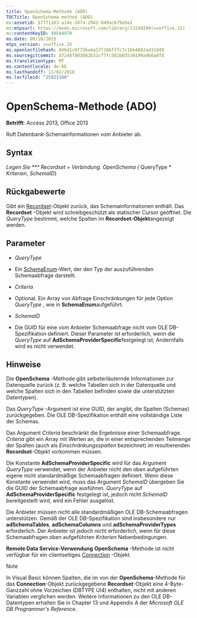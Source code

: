 ```yaml
---
title: OpenSchema-Methode (ADO)
TOCTitle: OpenSchema method (ADO)
ms:assetid: 57771163-a14e-207a-2942-849acb79a9a1
ms:mtpsurl: https://msdn.microsoft.com/library/JJ249294(v=office.15)
ms:contentKeyID: 48544970
ms.date: 09/18/2015
mtps_version: v=office.15
ms.openlocfilehash: 846d1c0f73ba4a17f166fffc7c1bb4682ad31d49
ms.sourcegitcommit: d7248f803002b31cf7fc561b03530199a9b0a8fd
ms.translationtype: MT
ms.contentlocale: de-DE
ms.lasthandoff: 11/02/2018
ms.locfileid: "25921166"
---
```

# <a name="openschema-method-ado"></a>OpenSchema-Methode (ADO)


**Betrifft**: Access 2013, Office 2013


Ruft Datenbank-Schemainformationen vom Anbieter ab.

## <a name="syntax"></a>Syntax

**Legen Sie *** Recordset* = *Verbindung*. OpenSchema (* QueryType * *Kriterien*, *SchemaID*)

## <a name="return-values"></a>Rückgabewerte

Gibt ein [Recordset](recordset-object-ado.md)-Objekt zurück, das Schemainformationen enthält. Das **Recordset** -Objekt wird schreibgeschützt als statischer Cursor geöffnet. Die *QueryType* bestimmt, welche Spalten im **Recordset-Objekt**angezeigt werden.

## <a name="parameters"></a>Parameter

  - *QueryType*

  - Ein [SchemaEnum](schemaenum.md)-Wert, der den Typ der auszuführenden Schemaabfrage darstellt.

  - *Criteria*

  - Optional. Ein Array von Abfrage Einschränkungen für jede Option *QueryType* , wie in **SchemaEnum**aufgeführt.

  - *SchemaID*

  - Die GUID für eine vom Anbieter Schemaabfrage nicht vom OLE DB-Spezifikation definiert. Dieser Parameter ist erforderlich, wenn die *QueryType* auf **AdSchemaProviderSpecific**festgelegt ist; Andernfalls wird es nicht verwendet.

## <a name="remarks"></a>Hinweise

Die **OpenSchema** -Methode gibt selbsterläuternde Informationen zur Datenquelle zurück (z. B. welche Tabellen sich in der Datenquelle und welche Spalten sich in den Tabellen befinden sowie die unterstützten Datentypen).

Das *QueryType* -Argument ist eine GUID, der angibt, die Spalten (Schemas) zurückgegeben. Die OLE DB-Spezifikation enthält eine vollständige Liste der Schemas.

Das Argument *Criteria* beschränkt die Ergebnisse einer Schemaabfrage. *Criteria* gibt ein Array mit Werten an, die in einer entsprechenden Teilmenge der Spalten (auch als *Einschränkungsspalten* bezeichnet) im resultierenden **Recordset**-Objekt vorkommen müssen.

Die Konstante **AdSchemaProviderSpecific** wird für das Argument *QueryType* verwendet, wenn der Anbieter nicht den oben aufgeführten eigene nicht standardmäßige Schemaabfragen definiert. Wenn diese Konstante verwendet wird, muss das Argument *SchemaID* übergeben Sie die GUID der Schemaabfrage ausführen. *QueryType* auf **AdSchemaProviderSpecific** festgelegt ist, jedoch nicht *SchemaID* bereitgestellt wird, wird ein Fehler ausgelöst.

Die Anbieter müssen nicht alle standardmäßigen OLE DB-Schemaabfragen unterstützen. Gemäß der OLE DB-Spezifikation sind insbesondere nur **adSchemaTables**, **adSchemaColumns** und **adSchemaProviderTypes** erforderlich. Der Anbieter ist jedoch nicht erforderlich, wenn für diese Schemaabfragen oben aufgeführten *Kriterien* Nebenbedingungen.

**Remote Data Service-Verwendung** **OpenSchema** -Methode ist nicht verfügbar für ein clientseitiges [Connection](connection-object-ado.md) -Objekt.


> [!NOTE]
> <P>In Visual Basic können Spalten, die im von der <STRONG>OpenSchema</STRONG>-Methode für das <STRONG>Connection</STRONG>-Objekt zurückgegebene <STRONG>Recordset</STRONG>-Objekt eine 4-Byte-Ganzzahl ohne Vorzeichen (DBTYPE UI4) enthalten, nicht mit anderen Variablen verglichen werden. Weitere Informationen zu den OLE DB-Datentypen erhalten Sie in Chapter 13 und Appendix A der <EM>Microsoft OLE DB Programmer's Reference</EM>.</P>


